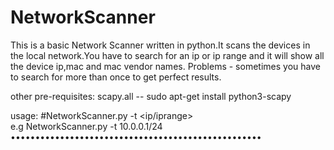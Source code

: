 # NetworkScanner
This is a basic Network Scanner written in python.It scans the devices in the local network.You have to search for an ip or ip range and it will show all the device ip,mac and mac vendor names.  Problems - sometimes you have to search for more than once to get perfect results.   

other pre-requisites:
scapy.all  --   sudo apt-get install python3-scapy


usage: #NetworkScanner.py -t &lt;ip/iprange>  
e.g NetworkScanner.py -t 10.0.0.1/24
•••••••••••••••••••••••••••••••••••••••••••••••••••
